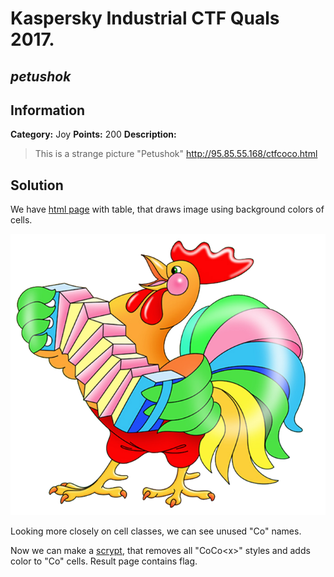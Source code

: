 # __Kaspersky Industrial CTF Quals 2017.__ 
## _petushok_

## Information
**Category:** Joy
**Points:** 200
**Description:** 
> This is a strange picture "Petushok" http://95.85.55.168/ctfcoco.html

## Solution

We have [html page](ctfcoco.html) with table, that draws image using background colors of cells.

<p><img src="petushok.png"></p>

Looking more closely on cell classes, we can see unused "Co" names.

Now we can make a [scrypt](solver.py), that removes all "CoCo\<x\>" styles and adds color to "Co" cells. Result page contains flag.